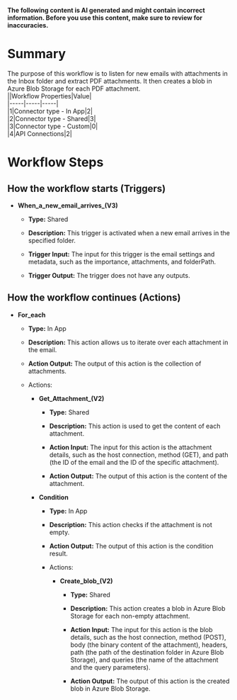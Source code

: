**The following content is AI generated and might contain incorrect information. Before you use this content, make sure to review for inaccuracies.**    
# Summary    
The purpose of this workflow is to listen for new emails with attachments in the Inbox folder and extract PDF attachments. It then creates a blob in Azure Blob Storage for each PDF attachment.    
||Workflow Properties|Value|    
|-----|-----|-----|    
|1|Connector type - In App|2|    
|2|Connector type - Shared|3|    
|3|Connector type - Custom|0|    
|4|API Connections|2|    
    
# Workflow Steps  
## How the workflow starts (Triggers)  
- **When_a_new_email_arrives_(V3)**  
  - **Type:** Shared  
  - **Description:** This trigger is activated when a new email arrives in the specified folder.  
  - **Trigger Input:** The input for this trigger is the email settings and metadata, such as the importance, attachments, and folderPath.  
  - **Trigger Output:** The trigger does not have any outputs.  
  
## How the workflow continues (Actions)  
- **For_each**  
  - **Type:** In App  
  - **Description:** This action allows us to iterate over each attachment in the email.  
  - **Action Output:** The output of this action is the collection of attachments.  
  
  - Actions:  
    - **Get_Attachment_(V2)**  
      - **Type:** Shared  
      - **Description:** This action is used to get the content of each attachment.  
      - **Action Input:** The input for this action is the attachment details, such as the host connection, method (GET), and path (the ID of the email and the ID of the specific attachment).  
      - **Action Output:** The output of this action is the content of the attachment.  
  
    - **Condition**  
      - **Type:** In App  
      - **Description:** This action checks if the attachment is not empty.  
      - **Action Output:** The output of this action is the condition result.  
  
      - Actions:  
        - **Create_blob_(V2)**  
          - **Type:** Shared  
          - **Description:** This action creates a blob in Azure Blob Storage for each non-empty attachment.  
          - **Action Input:** The input for this action is the blob details, such as the host connection, method (POST), body (the binary content of the attachment), headers, path (the path of the destination folder in Azure Blob Storage), and queries (the name of the attachment and the query parameters).  
          - **Action Output:** The output of this action is the created blob in Azure Blob Storage.